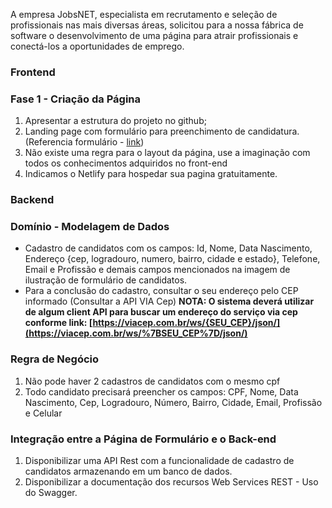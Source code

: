 A empresa JobsNET, especialista em recrutamento e seleção de profissionais nas mais diversas áreas, solicitou para a nossa fábrica de software o desenvolvimento de uma página para atrair profissionais e conectá-los a oportunidades de emprego.

### **Frontend**

### **Fase 1 - Criação da Página**

1. Apresentar a estrutura do projeto no github;
2. Landing page com formulário para preenchimento de candidatura. (Referencia formulário - [link](https://drive.google.com/file/d/1S3Y6otnW2tQLsX1aSgXL5bZuzPbt4rWS/view?usp=sharing))
3. Não existe uma regra para o layout da página, use a imaginação com todos os conhecimentos adquiridos no front-end
4. Indicamos o Netlify para hospedar sua pagina gratuitamente.

### **Backend**

### **Domínio - Modelagem de Dados**

- Cadastro de candidatos com os campos: Id, Nome, Data Nascimento, Endereço {cep, logradouro, numero, bairro, cidade e estado}, Telefone, Email e Profissão e demais campos mencionados na imagem de ilustração de formulário de candidatos.
- Para a conclusão do cadastro, consultar o seu endereço pelo CEP informado (Consultar a API VIA Cep) **NOTA: O sistema deverá utilizar de algum client API para buscar um endereço do serviço via cep conforme link: [https://viacep.com.br/ws/{SEU_CEP}/json/](https://viacep.com.br/ws/%7BSEU_CEP%7D/json/)**

### **Regra de Negócio**

1. Não pode haver 2 cadastros de candidatos com o mesmo cpf
2. Todo candidato precisará preencher os campos: CPF, Nome, Data Nascimento, Cep, Logradouro, Número, Bairro, Cidade, Email, Profissão e Celular

### **Integração entre a Página de Formulário e o Back-end**

1. Disponibilizar uma API Rest com a funcionalidade de cadastro de candidatos armazenando em um banco de dados.
2. Disponibilizar a documentação dos recursos Web Services REST - Uso do Swagger.
